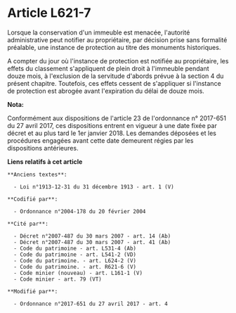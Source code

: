 # Article L621-7

Lorsque la conservation d'un immeuble est menacée, l'autorité administrative peut notifier au propriétaire, par décision
prise sans formalité préalable, une instance de protection au titre des monuments historiques.

A compter du jour où l'instance de protection est notifiée au propriétaire, les effets du classement s'appliquent de plein
droit à l'immeuble pendant douze mois, à l'exclusion de la servitude d'abords prévue à la section 4 du présent chapitre.
Toutefois, ces effets cessent de s'appliquer si l'instance de protection est abrogée avant l'expiration du délai de douze
mois.

**Nota:**

Conformément aux dispositions de l'article 23 de l'ordonnance n° 2017-651 du 27 avril 2017, ces dispositions entrent en
vigueur à une date fixée par décret et au plus tard le 1er janvier 2018. Les demandes déposées et les procédures engagées
avant cette date demeurent régies par les dispositions antérieures.

**Liens relatifs à cet article**

	**Anciens textes**:

	  - Loi n°1913-12-31 du 31 décembre 1913 - art. 1 (V)

	**Codifié par**:

	  - Ordonnance n°2004-178 du 20 février 2004

	**Cité par**:

	  - Décret n°2007-487 du 30 mars 2007 - art. 14 (Ab)
	  - Décret n°2007-487 du 30 mars 2007 - art. 41 (Ab)
	  - Code du patrimoine - art. L531-4 (Ab)
	  - Code du patrimoine - art. L541-2 (VD)
	  - Code du patrimoine. - art. L624-2 (V)
	  - Code du patrimoine. - art. R621-6 (V)
	  - Code minier (nouveau) - art. L161-1 (V)
	  - Code minier - art. 79 (VT)

	**Modifié par**:

	  - Ordonnance n°2017-651 du 27 avril 2017 - art. 4
